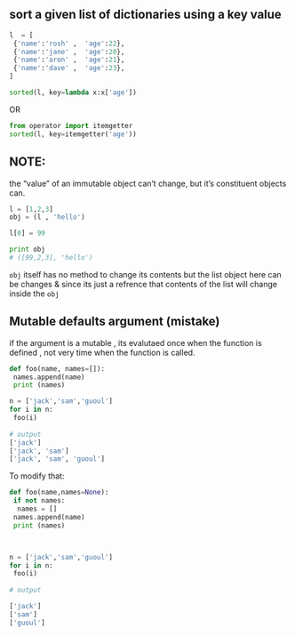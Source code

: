 ## sort a given list of dictionaries using a key value
```python 
l  = [
 {'name':'rosh' ,  'age':22},
 {'name':'jane' ,  'age':20},
 {'name':'aron' ,  'age':21},
 {'name':'dave' ,  'age':23},
]
```
```python
sorted(l, key=lambda x:x['age'])
```
OR
```python
from operator import itemgetter
sorted(l, key=itemgetter('age'))
```

## NOTE:
the “value” of an immutable object can’t change, but it’s constituent objects can.
```python
l = [1,2,3]
obj = (l , 'hello')

l[0] = 99

print obj
# ([99,2,3], 'hello')

```

`obj` itself has no method to change its contents but the list object here can be changes & since its just a refrence that contents of the list will change inside the `obj`

## Mutable defaults argument (mistake)
if the argument is a mutable , its evalutaed once when the function is defined , not very time when the function is called.

```py
def foo(name, names=[]):
 names.append(name)
 print (names)

n = ['jack','sam','guoul']
for i in n:
 foo(i)
 
# output  
['jack']
['jack', 'sam']
['jack', 'sam', 'guoul']

```
To modify that:
```python
def foo(name,names=None):
 if not names:
  names = []
 names.append(name)
 print (names)



n = ['jack','sam','guoul']
for i in n:
 foo(i)
 
# output

['jack']
['sam']
['guoul']
```
